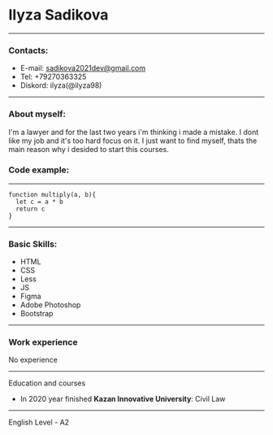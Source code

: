 # Ilyza Sadikova
***************
### Contacts:
* E-mail: sadikova2021dev@gmail.com
* Tel: +79270363325
* Diskord: ilyza(@ilyza98)
***************
### About myself:
I'm a lawyer and for the last two years i'm thinking i made a mistake. I dont like my job and it's too hard focus on it. I just want to find myself, thats the main reason why i desided to start this courses.
### Code example: 
***************
```
function multiply(a, b){
  let c = a * b
  return c
}
```
***************
### Basic Skills:
* HTML
* CSS
* Less
* JS 
* Figma
* Adobe Photoshop
* Bootstrap
***************
### Work experience
No experience
***************
Education and courses
* In 2020 year finished __Kazan Innovative University__: Civil Law
***************
English Level - A2
